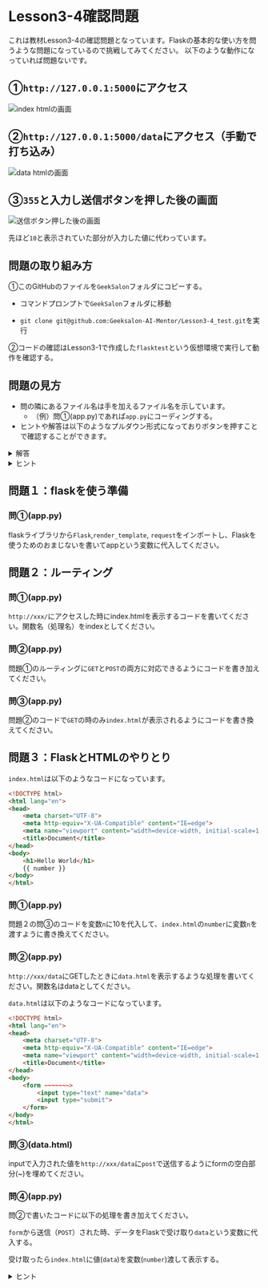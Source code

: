# Lesson3-4確認問題
これは教材Lesson3-4の確認問題となっています。Flaskの基本的な使い方を問うような問題になっているので挑戦してみてください。
以下のような動作になっていれば問題ないです。

## ①`http://127.0.0.1:5000`にアクセス

![index htmlの画面](https://user-images.githubusercontent.com/86188830/214501768-1cae463f-c3bc-4472-9860-086e1277ddf1.png)

## ②`http://127.0.0.1:5000/data`にアクセス（手動で打ち込み）

![data htmlの画面](https://user-images.githubusercontent.com/86188830/214502027-e88f3f27-e27b-452b-b129-fff171efab71.png)

## ③`355`と入力し送信ボタンを押した後の画面

![送信ボタン押した後の画面](https://user-images.githubusercontent.com/86188830/214501958-40a8d2bb-8123-4080-98d3-1605cc39947e.png)

先ほど`10`と表示されていた部分が入力した値に代わっています。


## 問題の取り組み方
①このGitHubのファイルを`GeekSalon`フォルダにコピーする。

- コマンドプロンプトで`GeekSalon`フォルダに移動

- `git clone git@github.com:Geeksalon-AI-Mentor/Lesson3-4_test.git`を実行

②コードの確認はLesson3-1で作成した`flasktest`という仮想環境で実行して動作を確認する。

## 問題の見方
- 問の隣にあるファイル名は手を加えるファイル名を示しています。
    - （例）問①(app.py)であれば`app.py`にコーディングする。
- ヒントや解答は以下のようなプルダウン形式になっておりボタンを押すことで確認することができます。

<details>
<summary>解答</summary>
ここに回答が表示される。
</details>

<details>
<summary>ヒント</summary>
ここにヒントが表示される。
</details>


## 問題１：flaskを使う準備
### 問①(app.py)

flaskライブラリから`Flask`,`render_template`, `request`をインポートし、Flaskを使うためのおまじないを書いてappという変数に代入してください。

## 問題２：ルーティング
### 問①(app.py)

`http://xxx/`にアクセスした時にindex.htmlを表示するコードを書いてください。関数名（処理名）をindexとしてください。

### 問②(app.py)

問題①のルーティングに`GET`と`POST`の両方に対応できるようにコードを書き加えてください。

### 問③(app.py)

問題②のコードで`GET`の時のみ`index.html`が表示されるようにコードを書き換えてください。

## 問題３：FlaskとHTMLのやりとり
`index.html`は以下のようなコードになっています。

```html
<!DOCTYPE html>
<html lang="en">
<head>
    <meta charset="UTF-8">
    <meta http-equiv="X-UA-Compatible" content="IE=edge">
    <meta name="viewport" content="width=device-width, initial-scale=1.0">
    <title>Document</title>
</head>
<body>
    <h1>Hello World</h1>
    {{ number }}
</body>
</html>
```

### 問①(app.py)

問題２の問③のコードを変数`n`に10を代入して、`index.html`の`number`に変数`n`を渡すように書き換えてください。

### 問②(app.py)

`http://xxx/data`にGETしたときに`data.html`を表示するような処理を書いてください。関数名はdataとしてください。

`data.html`は以下のようなコードになっています。

```html
<!DOCTYPE html>
<html lang="en">
<head>
    <meta charset="UTF-8">
    <meta http-equiv="X-UA-Compatible" content="IE=edge">
    <meta name="viewport" content="width=device-width, initial-scale=1.0">
    <title>Document</title>
</head>
<body>
    <form ~~~~~~~>
        <input type="text" name="data">
        <input type="submit">
    </form>    
</body>
</html>
```

### 問③(data.html)

inputで入力された値を`http://xxx/data`に`post`で送信するようにformの空白部分(~)を埋めてください。

### 問④(app.py)

問②で書いたコードに以下の処理を書き加えてください。

`form`から送信（`POST`）された時、データをFlaskで受け取り`data`という変数に代入する。

受け取ったら`index.html`に値(`data`)を変数(`number`)渡して表示する。

<details>
<summary>ヒント</summary>

問題２の問③を参考にしてmethodとルーティング、render_template部分を変更してみよう！

テキストを受け取りたいときは`request.form[name属性]`で受け取れます！

</details>


